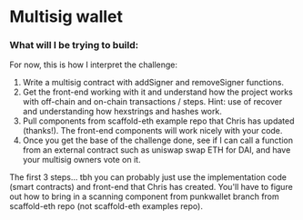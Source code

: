 # Multisig wallet

### What will I be trying to build: 

For now, this is how I interpret the challenge:

1. Write a multisig contract with addSigner and removeSigner functions.
2. Get the front-end working with it and understand how the project works with off-chain and on-chain transactions / steps. Hint: use of recover and understanding how hexstrings and hashes work.
3. Pull components from scaffold-eth example repo that Chris has updated (thanks!). The front-end components will work nicely with your code.
4. Once you get the base of the challenge done, see if I can call a function from an external contract such as uniswap swap ETH for DAI, and have your multisig owners vote on it.

The first 3 steps... tbh you can probably just use the implementation code (smart contracts) and front-end that Chris has created. You'll have to figure out how to bring in a scanning component from punkwallet branch from scaffold-eth repo (not scaffold-eth examples repo).
